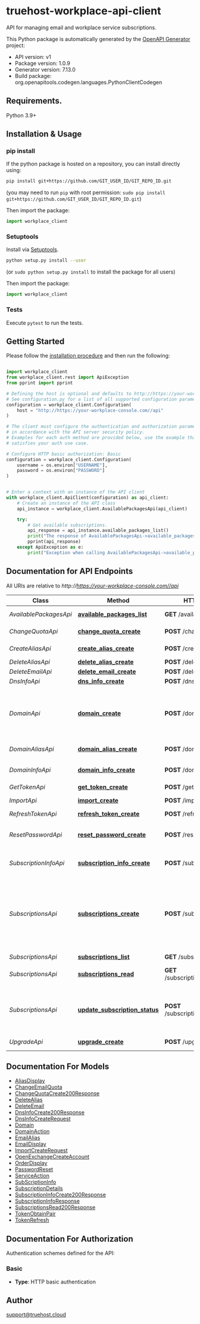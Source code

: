# truehost-workplace-api-client
API for managing email and workplace service subscriptions.

This Python package is automatically generated by the [OpenAPI Generator](https://openapi-generator.tech) project:

- API version: v1
- Package version: 1.0.9
- Generator version: 7.13.0
- Build package: org.openapitools.codegen.languages.PythonClientCodegen

## Requirements.

Python 3.9+

## Installation & Usage
### pip install

If the python package is hosted on a repository, you can install directly using:

```sh
pip install git+https://github.com/GIT_USER_ID/GIT_REPO_ID.git
```
(you may need to run `pip` with root permission: `sudo pip install git+https://github.com/GIT_USER_ID/GIT_REPO_ID.git`)

Then import the package:
```python
import workplace_client
```

### Setuptools

Install via [Setuptools](http://pypi.python.org/pypi/setuptools).

```sh
python setup.py install --user
```
(or `sudo python setup.py install` to install the package for all users)

Then import the package:
```python
import workplace_client
```

### Tests

Execute `pytest` to run the tests.

## Getting Started

Please follow the [installation procedure](#installation--usage) and then run the following:

```python

import workplace_client
from workplace_client.rest import ApiException
from pprint import pprint

# Defining the host is optional and defaults to http://https://your-workplace-console.com//api
# See configuration.py for a list of all supported configuration parameters.
configuration = workplace_client.Configuration(
    host = "http://https://your-workplace-console.com//api"
)

# The client must configure the authentication and authorization parameters
# in accordance with the API server security policy.
# Examples for each auth method are provided below, use the example that
# satisfies your auth use case.

# Configure HTTP basic authorization: Basic
configuration = workplace_client.Configuration(
    username = os.environ["USERNAME"],
    password = os.environ["PASSWORD"]
)


# Enter a context with an instance of the API client
with workplace_client.ApiClient(configuration) as api_client:
    # Create an instance of the API class
    api_instance = workplace_client.AvailablePackagesApi(api_client)

    try:
        # Get available subscriptions.
        api_response = api_instance.available_packages_list()
        print("The response of AvailablePackagesApi->available_packages_list:\n")
        pprint(api_response)
    except ApiException as e:
        print("Exception when calling AvailablePackagesApi->available_packages_list: %s\n" % e)

```

## Documentation for API Endpoints

All URIs are relative to *http://https://your-workplace-console.com//api*

Class | Method | HTTP request | Description
------------ | ------------- | ------------- | -------------
*AvailablePackagesApi* | [**available_packages_list**](docs/AvailablePackagesApi.md#available_packages_list) | **GET** /available-packages/ | Get available subscriptions.
*ChangeQuotaApi* | [**change_quota_create**](docs/ChangeQuotaApi.md#change_quota_create) | **POST** /change-quota/ | Change email quota.
*CreateAliasApi* | [**create_alias_create**](docs/CreateAliasApi.md#create_alias_create) | **POST** /create-alias/ | Create email alias.
*DeleteAliasApi* | [**delete_alias_create**](docs/DeleteAliasApi.md#delete_alias_create) | **POST** /delete-alias/ | Delete alias.
*DeleteEmailApi* | [**delete_email_create**](docs/DeleteEmailApi.md#delete_email_create) | **POST** /delete-email/ | Delete email.
*DnsInfoApi* | [**dns_info_create**](docs/DnsInfoApi.md#dns_info_create) | **POST** /dns-info/ | 
*DomainApi* | [**domain_create**](docs/DomainApi.md#domain_create) | **POST** /domain/ | Update domain subscription status, delete, suspend, unsuspend, etc...
*DomainAliasApi* | [**domain_alias_create**](docs/DomainAliasApi.md#domain_alias_create) | **POST** /domain-alias/ | Get domain alias list.
*DomainInfoApi* | [**domain_info_create**](docs/DomainInfoApi.md#domain_info_create) | **POST** /domain-info/ | Get domain subscription details.
*GetTokenApi* | [**get_token_create**](docs/GetTokenApi.md#get_token_create) | **POST** /get-token/ | 
*ImportApi* | [**import_create**](docs/ImportApi.md#import_create) | **POST** /import/ | Bulk create emails.
*RefreshTokenApi* | [**refresh_token_create**](docs/RefreshTokenApi.md#refresh_token_create) | **POST** /refresh-token/ | 
*ResetPasswordApi* | [**reset_password_create**](docs/ResetPasswordApi.md#reset_password_create) | **POST** /reset-password/ | Reset subscription email password.
*SubscriptionInfoApi* | [**subscription_info_create**](docs/SubscriptionInfoApi.md#subscription_info_create) | **POST** /subscription-info/ | Get subscription usage info.
*SubscriptionsApi* | [**subscriptions_create**](docs/SubscriptionsApi.md#subscriptions_create) | **POST** /subscriptions/ | Create a new email subscription, it will create a new subscription for the domain if emails list is not empty
*SubscriptionsApi* | [**subscriptions_list**](docs/SubscriptionsApi.md#subscriptions_list) | **GET** /subscriptions/ | 
*SubscriptionsApi* | [**subscriptions_read**](docs/SubscriptionsApi.md#subscriptions_read) | **GET** /subscriptions/{context_id}/ | Get subscription details
*SubscriptionsApi* | [**update_subscription_status**](docs/SubscriptionsApi.md#update_subscription_status) | **POST** /subscriptions/{context_id}/ | Update subscription status, delete, suspend, unsuspend, etc...
*UpgradeApi* | [**upgrade_create**](docs/UpgradeApi.md#upgrade_create) | **POST** /upgrade/ | Upgrade subscription.


## Documentation For Models

 - [AliasDisplay](docs/AliasDisplay.md)
 - [ChangeEmailQuota](docs/ChangeEmailQuota.md)
 - [ChangeQuotaCreate200Response](docs/ChangeQuotaCreate200Response.md)
 - [DeleteAlias](docs/DeleteAlias.md)
 - [DeleteEmail](docs/DeleteEmail.md)
 - [DnsInfoCreate200Response](docs/DnsInfoCreate200Response.md)
 - [DnsInfoCreateRequest](docs/DnsInfoCreateRequest.md)
 - [Domain](docs/Domain.md)
 - [DomainAction](docs/DomainAction.md)
 - [EmailAlias](docs/EmailAlias.md)
 - [EmailDisplay](docs/EmailDisplay.md)
 - [ImportCreateRequest](docs/ImportCreateRequest.md)
 - [OpenExchangeCreateAccount](docs/OpenExchangeCreateAccount.md)
 - [OrderDisplay](docs/OrderDisplay.md)
 - [PasswordReset](docs/PasswordReset.md)
 - [ServiceAction](docs/ServiceAction.md)
 - [SubScriptionInfo](docs/SubScriptionInfo.md)
 - [SubscriptionDetails](docs/SubscriptionDetails.md)
 - [SubscriptionInfoCreate200Response](docs/SubscriptionInfoCreate200Response.md)
 - [SubscriptionInfoResponse](docs/SubscriptionInfoResponse.md)
 - [SubscriptionsRead200Response](docs/SubscriptionsRead200Response.md)
 - [TokenObtainPair](docs/TokenObtainPair.md)
 - [TokenRefresh](docs/TokenRefresh.md)


<a id="documentation-for-authorization"></a>
## Documentation For Authorization


Authentication schemes defined for the API:
<a id="Basic"></a>
### Basic

- **Type**: HTTP basic authentication


## Author

support@truehost.cloud


